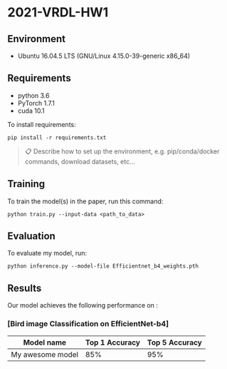 # 2021-VRDL-HW1


## Environment

* Ubuntu 16.04.5 LTS (GNU/Linux 4.15.0-39-generic x86_64)

## Requirements

* python 3.6
* PyTorch 1.7.1
* cuda 10.1

To install requirements:

```setup
pip install -r requirements.txt
```
    
>📋  Describe how to set up the environment, e.g. pip/conda/docker commands, download datasets, etc...

## Training

To train the model(s) in the paper, run this command:

```train
python train.py --input-data <path_to_data> 
```

## Evaluation

To evaluate my model, run:

```eval
python inference.py --model-file Efficientnet_b4_weights.pth 
```

## Results

Our model achieves the following performance on :

### [Bird image Classification on EfficientNet-b4]

| Model name         | Top 1 Accuracy  | Top 5 Accuracy |
| ------------------ |---------------- | -------------- |
| My awesome model   |     85%         |      95%       |


